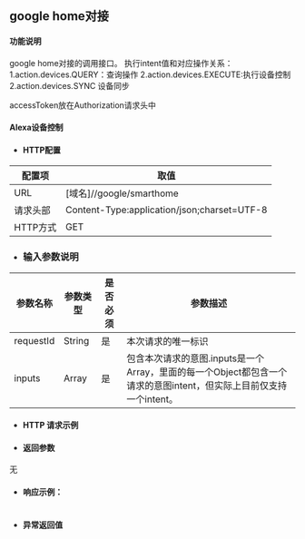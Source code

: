 ## google home对接

#### 功能说明

google home对接的调用接口。
执行intent值和对应操作关系：
1.action.devices.QUERY：查询操作
2.action.devices.EXECUTE:执行设备控制
2.action.devices.SYNC 设备同步

accessToken放在Authorization请求头中

#### Alexa设备控制

* #### HTTP配置

| 配置项 | 取值 |
| --- | --- |
| URL | \[域名\]//google/smarthome |
| 请求头部 | Content-Type:application/json;charset=UTF-8 |
| HTTP方式 | GET|

* ### 输入参数说明

| 参数名称 | 参数类型 | 是否必须 | 参数描述 |
| --- | --- | --- | --- |
|requestId | String | 是 |本次请求的唯一标识 |
|inputs | Array | 是|包含本次请求的意图.inputs是一个Array，里面的每一个Object都包含一个请求的意图intent，但实际上目前仅支持一个intent。 |



* #### HTTP 请求示例



* #### 返回参数

无

* #### 响应示例：

```json

```



* #### 异常返回值



